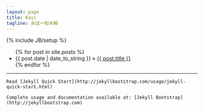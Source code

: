 ```yaml
---
layout: page
title: Kavi  
tagline: 永远一知半解
---
```

{% include JB/setup %}


<ul class="posts">
  {% for post in site.posts %}
    <li><span>{{ post.date | date_to_string }}</span> &raquo; <a href="{{ BASE_PATH }}{{ post.url }}">{{ post.title }}</a></li>
  {% endfor %}
</ul>


-------  
	Read [Jekyll Quick Start](http://jekyllbootstrap.com/usage/jekyll-quick-start.html)
	
	Complete usage and documentation available at: [Jekyll Bootstrap](http://jekyllbootstrap.com)

